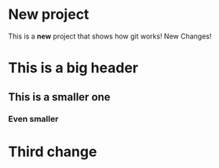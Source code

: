 # New project
This is a **new** project that shows how git works!
New Changes!
# This is a big header
## This is a smaller one
### Even smaller
# Third change
